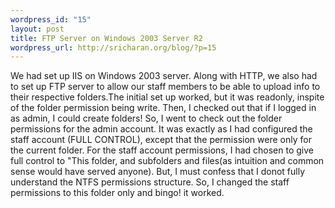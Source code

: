 ```yaml
--- 
wordpress_id: "15"
layout: post
title: FTP Server on Windows 2003 Server R2
wordpress_url: http://sricharan.org/blog/?p=15
---
```

We had set up IIS on Windows 2003 server. Along with HTTP, we also had to set up FTP server to allow our staff members to be able to upload info to their respective folders.The initial set up worked, but it was readonly, inspite of the folder permission being write. Then, I checked out that if I logged in as admin, I could create folders! So, I went to check out the folder permissions for the admin account. It was exactly as I had configured the staff account (FULL CONTROL), except that the permission were only for the current folder. For the staff account permissions, I had chosen to give full control to "This folder, and subfolders and files(as intuition and common sense would have served anyone). But, I must confess that I donot fully understand the NTFS permissions structure. So, I changed the staff permissions to this folder only and bingo! it worked.
